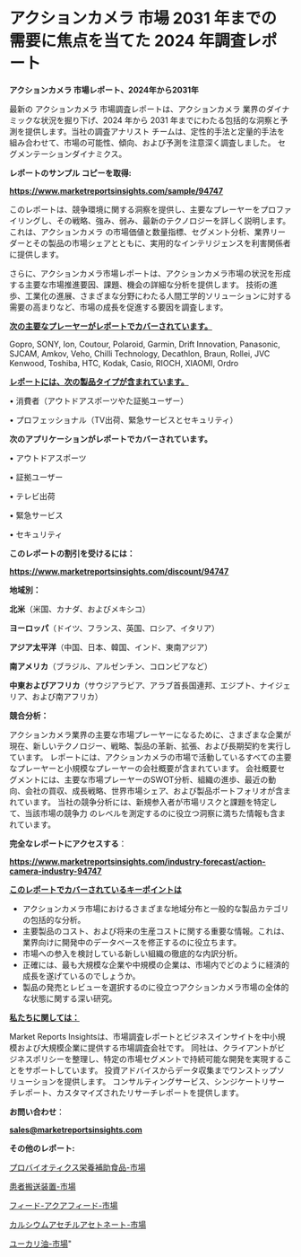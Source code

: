 # アクションカメラ 市場 2031 年までの需要に焦点を当てた 2024 年調査レポート

<strong>アクションカメラ 市場レポート、2024年から2031年</strong>

最新の アクションカメラ 市場調査レポートは、アクションカメラ 業界のダイナミックな状況を掘り下げ、2024 年から 2031 年までにわたる包括的な洞察と予測を提供します。当社の調査アナリスト チームは、定性的手法と定量的手法を組み合わせて、市場の可能性、傾向、および予測を注意深く調査しました。 セグメンテーションダイナミクス。



<strong>レポートのサンプル コピーを取得:</strong> <a href=https://www.marketreportsinsights.com/sample/94747>

<strong><u>https://www.marketreportsinsights.com/sample/94747</u></strong></a>

このレポートは、競争環境に関する洞察を提供し、主要なプレーヤーをプロファイリングし、その戦略、強み、弱み、最新のテクノロジーを詳しく説明します。 これは、アクションカメラ の市場価値と数量指標、セグメント分析、業界リーダーとその製品の市場シェアとともに、実用的なインテリジェンスを利害関係者に提供します。

さらに、アクションカメラ市場レポートは、アクションカメラ市場の状況を形成する主要な市場推進要因、課題、機会の詳細な分析を提供します。 技術の進歩、工業化の進展、さまざまな分野にわたる人間工学的ソリューションに対する需要の高まりなど、市場の成長を促進する要因を調査します。



<strong><u>次の主要なプレーヤーがレポートでカバーされています。</u></strong>

Gopro, SONY, Ion, Coutour, Polaroid, Garmin, Drift Innovation, Panasonic, SJCAM, Amkov, Veho, Chilli Technology, Decathlon, Braun, Rollei, JVC Kenwood, Toshiba, HTC, Kodak, Casio, RIOCH, XIAOMI, Ordro



<strong><u><b>レポートには、次の製品タイプが含まれています。</b></u></strong>

• 消費者（アウトドアスポーツやた証拠ユーザー）

• プロフェッショナル（TV出荷、緊急サービスとセキュリティ）



<strong><b>次のアプリケーションがレポートでカバーされています。</b></strong>

• アウトドアスポーツ

• 証拠ユーザー

• テレビ出荷

• 緊急サービス

• セキュリティ



<strong><b>このレポートの割引を受けるには：</b></strong><a href=https://www.marketreportsinsights.com/discount/94747>

<strong><u>https://www.marketreportsinsights.com/discount/94747</u></strong></a>



<strong>地域別：</strong>



<strong>北米</strong>（米国、カナダ、およびメキシコ）



<strong>ヨーロッパ</strong>（ドイツ、フランス、英国、ロシア、イタリア）



<strong>アジア太平洋</strong>（中国、日本、韓国、インド、東南アジア）



<strong>南アメリカ</strong>（ブラジル、アルゼンチン、コロンビアなど）



<strong>中東およびアフリカ</strong>（サウジアラビア、アラブ首長国連邦、エジプト、ナイジェリア、および南アフリカ）



<strong>競合分析：</strong>

アクションカメラ業界の主要な市場プレーヤーになるために、さまざまな企業が現在、新しいテクノロジー、戦略、製品の革新、拡張、および長期契約を実行しています。 レポートには、アクションカメラの市場で活動しているすべての主要なプレーヤーと小規模なプレーヤーの会社概要が含まれています。 会社概要セグメントには、主要な市場プレーヤーのSWOT分析、組織の進歩、最近の動向、会社の買収、成長戦略、世界市場シェア、および製品ポートフォリオが含まれています。 当社の競争分析には、新規参入者が市場リスクと課題を特定して、当該市場の競争力 のレベルを測定するのに役立つ洞察に満ちた情報も含まれています。



<strong>完全なレポートにアクセスする</strong>：

<a href=https://www.marketreportsinsights.com/industry-forecast/action-camera-industry-94747>

<strong><u>https://www.marketreportsinsights.com/industry-forecast/action-camera-industry-94747</u></strong></a>



<strong><u><b>このレポートでカバーされているキーポイントは</b></u></strong>
<ul>
  <li>アクションカメラ市場におけるさまざまな地域分布と一般的な製品カテゴリの包括的な分析。</li>
  <li>主要製品のコスト、および将来の生産コストに関する重要な情報。これは、業界向けに開発中のデータベースを修正するのに役立ちます。</li>
  <li>市場への参入を検討している新しい組織の徹底的な内訳分析。</li>
  <li>正確には、最も大規模な企業や中規模の企業は、市場内でどのように経済的成長を遂げているのでしょうか。</li>
  <li>製品の発売とレビューを選択するのに役立つアクションカメラ市場の全体的な状態に関する深い研究。</li>
</ul>


<strong><u><b>私たちに関しては：</b></u></strong>

Market Reports Insightsは、市場調査レポートとビジネスインサイトを中小規模および大規模企業に提供する市場調査会社です。 同社は、クライアントがビジネスポリシーを整理し、特定の市場セグメントで持続可能な開発を実現することをサポートしています。 投資アドバイスからデータ収集までワンストップソリューションを提供します。 コンサルティングサービス、シンジケートリサーチレポート、カスタマイズされたリサーチレポートを提供します。



<strong><b>お問い合わせ</b></strong>：

<a href=mailto:sales@marketreportsinsights.com>

<strong><u>sales@marketreportsinsights.com</u></strong></a>



<strong>その他のレポート:</strong>

<a href=https://www.linkedin.com/pulse/プロバイオティクス栄養補助食品-市場-2023-総利益と主要ベンダー-2030-pr-news-hub-azqqf/>プロバイオティクス栄養補助食品-市場</a>

<a href=https://www.linkedin.com/pulse/患者搬送装置-市場-2023-最新の-cagr-および成長分析-2030-0kvkf/>患者搬送装置-市場</a>

<a href=https://www.linkedin.com/pulse/フィード-アクアフィード-市場-2023-swot-分析と成長率-2030-zeq7f/>フィード-アクアフィード-市場</a>

<a href=https://www.linkedin.com/pulse/カルシウムアセチルアセトネート-市場-2023-総合分析と事業成長戦略-ikbof/>カルシウムアセチルアセトネート-市場</a>

<a href=https://www.linkedin.com/pulse/ユーカリ油-市場-2023-収益と成長ドライバー-2030-pr-news-hub-yqcwc/>ユーカリ油-市場</a>"
